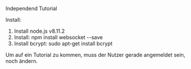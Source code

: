 Independend Tutorial

Install:
1. Install node.js v8.11.2
2. Install: npm install websocket --save
3. Install bcrypt: sudo apt-get install bcrypt 


Um auf ein Tutorial zu kommen, muss der Nutzer gerade angemeldet sein, noch ändern.